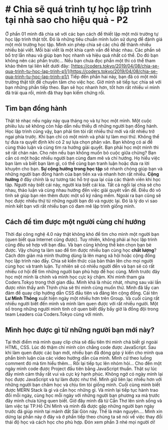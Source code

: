 # # Chia sẽ quá trình tự học lập trình tại nhà sao cho hiệu quả - P2
Ở phần 01 mình đã chia sẽ với các bạn cách để thiết lập một môi trường tự học lập trình thật tốt. Đó là những tiêu chuẩn mình luôn sử dụng để đánh giá một môi trường học tập.  Mình xin phép chia sẽ các chủ đề thành nhiều nhiều bài viết. Mỗi bài viết là một khía cạnh vấn đề khác nhau.
Các phần sẽ bổ trợ lẫn nhau và giúp bạn học nhanh và hiệu quả nhất có thể. Do đó bạn không nên các phần trước... Nếu bạn chưa đọc phần một thì có thể tham khảo thêm tại liên kết dưới đây:
[https://coders.tokyo/2019/04/08/chia-se-qua-trinh-tu-hoc-lap-trinh-p1/](https://coders.tokyo/2019/04/08/chia-se-qua-trinh-tu-hoc-lap-trinh-p1/)
Tiếp đến phần hai này, bạn đã có một môi trường thật tốt để chuyên tâm cho việc học.  Giờ mình sẽ tiếp tục chia sẽ với bạn những phần tiếp theo. Bạn sẽ học nhanh hơn, tốt hơn rất nhiều vì mình đã trải qua rồi, mình đã thay bạn kiểm chứng rồi.
## Tìm bạn đồng hành
Thật tẻ nhạc nếu ngày này qua tháng nọ và tự học một mình. Một cuộc phiêu lưu sẽ không còn hấp dẫn nếu thiếu đi những người bạn đồng hành. Học lập trình cũng vậy, bạn phải tìm tòi rất nhiều thứ mới và rất nhiều trở ngại phía trước. Khi bạn chỉ có một mình và phải tự làm mọi thứ. Không thể tự đưa ra quyết định khi có 2 sự lựa chọn phân vân.
Bạn không có ai để cùng thảo luận và cùng tìm ra hướng giải quyết. Bạn phải học một mình thì sẽ rất chán nản. Cho nên nếu bạn không muốn bỏ cuộc giữa chừng? Bạn cần có một hoặc nhiều người bạn cùng đam mê và chí hướng. Họ hiểu việc bạn làm và biết bạn làm gì, có thể cùng bạn tranh luận hoặc đưa ra lời khuyên cho bạn.
**Sự cộng hưởng trong học tập** sẽ nhanh chóng giúp bạn và những người bạn đồng hành của bạn tiến xa và nhanh hơn rất nhiều. **Cộng hưởng** ở đây chính là sự tương tác hỗ trợ qua lại của các thành viên khi học tập. Người này biết cái này, người kia biết cái kia. Tất cả ngồi lại chia sẽ cho nhau, thảo luận và cùng nhau hướng đến việc giải quyêt vấn đề.
Điều đó vô tình sẽ giúp bạn rèn thêm được một số kỹ năng mềm. Ngoài ra bạn cũng sẽ học được nhiều thứ từ những người bạn đó và ngược lại. Đó là lý do vì sao mình kết bạn với rất nhiều bạn có đam mê lập trình giống mình.
## Cách để tìm được một người cùng chí hướng
Thời đại công nghệ 4.0 này thật không khó để tìm cho mình một người bạn (quen biết qua Internet cũng được). Tuy nhiên, không phải ai học lập trình cũng đều sẽ hợp với bạn đâu. Và bạn cũng không thể kén chọn bạn bè được. Vậy chúng ta làm sao để tìm được nhiều bạn cùng học **chất lượng**?
Cách đơn giản mà mình thường dùng là lên mạng xã hội hoặc cộng đồng học lập trình nào đấy. Chia sẽ kiến thức của bản thân lên cho mọi người cùng học và tranh luận. Tự nhiên sẽ có nhiều người đến và bạn sẽ có rất nhiều cơ hội để tìm những người bạn phù hợp để học cùng.
Mình trước đây học một mình là chính và mình học cực kỳ chậm. Khi mình tham gia Coders.Tokyo trong thời gian đầu. Mình khá là nhúc nhát, nhưng sau vài lần được nhìn thấy anh Thịnh chia sẽ thì mình cũng muốn thử. Mình đã lấy can đảm để quay clip hướng dẫn CSS đầu tiên và đăng lên cộng đồng.
Cái tên **Lư Minh Thông** xuất hiện ngày một nhiều hơn trên Group. Và cuối cùng rất nhiều người biết đến mình và mình làm quen được với rất nhiều người. Một số trong những người mình tình cờ quen biết đấy bầy giờ là đồng đội trong team Leaders của Coders.Tokyo cùng với mình.
## Mình học được gì từ những người bạn mới này?
Tại thời điểm mà mình quay clip chia sẽ đầu tiên thì mình chả biết gì ngoài HTML, CSS. Lúc đó thậm chí mình còn chẳng code được JavaScript. Sau khi làm quen được các bạn mới, nhiều bạn đã đóng góp ý kiến cho mình qua phần bình luận của các video hướng dẫn của mình. Mình cứ theo luồng comment đó mà tìm hiểu thêm… Rồi lại tiếp tục lên nhóm hỏi… 
Cho đến một ngày mình code được Project đầu tiên bằng JavaScript thuần. Thật sự lúc đấy mình cảm thấy rất vui và cực kỳ hạnh phúc. Không ngờ có ngày mình lại học được JavaScript và tự làm được như thế. Mình giữ liên lạc nhiều hơn với những người bạn chăm học và chịu tìm tòi giống mình. Cuối cùng mình biết được MERN Stack là gì và cần học những gì.
Và mình lại tiếp tục hành trao đổi mỗi ngày, cùng học mỗi ngày với những người bạn phương xa mà trước đây mình chưa từng quen biết. Giờ đây mình đã từ Cần Thơ lên sinh sống và làm việc tại TP.Hồ Chí Minh và mình đã được gặp những người bạn ngày trước đã giúp mình tại mảnh đất Sài Gòn này. Thế là mãn nguyện…. 
Mình xin dừng lại phần này ở đây và ở phần tiếp theo chúng ta sẽ nói về việc thay đổi thái độ học và cách học cho phù hợp. Đón xem phần 3 nhé mọi người ơi!
